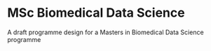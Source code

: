 # MSc Biomedical Data Science

A draft programme design for a Masters in Biomedical Data Science programme

